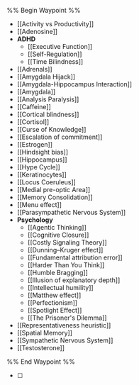 
%% Begin Waypoint %%
- [[Activity vs Productivity]]
- [[Adenosine]]
- **ADHD**
	- [[Executive Function]]
	- [[Self-Regulation]]
	- [[Time Bilindness]]
- [[Adrenals]]
- [[Amygdala Hijack]]
- [[Amygdala-Hippocampus Interaction]]
- [[Amygdala]]
- [[Analysis Paralysis]]
- [[Caffeine]]
- [[Cortical blindness]]
- [[Cortisol]]
- [[Curse of Knowledge]]
- [[Escalation of commitment]]
- [[Estrogen]]
- [[Hindsight bias]]
- [[Hippocampus]]
- [[Hype Cycle]]
- [[Keratinocytes]]
- [[Locus Coeruleus]]
- [[Medial pre-optic Area]]
- [[Memory Consolidation]]
- [[Menu effect]]
- [[Parasympathetic Nervous System]]
- **Psychology**
	- [[Agentic Thinking]]
	- [[Cognitive Closure]]
	- [[Costly Signaling Theory]]
	- [[Dunning–Kruger effect]]
	- [[Fundamental attribution error]]
	- [[Harder Than You Think]]
	- [[Humble Bragging]]
	- [[Illusion of explanatory depth]]
	- [[Intellectual humility]]
	- [[Matthew effect]]
	- [[Perfectionism]]
	- [[Spotlight Effect]]
	- [[The Prisoner's Dilemma]]
- [[Representativeness heuristic]]
- [[Spatial Memory]]
- [[Sympathetic Nervous System]]
- [[Testosterone]]

%% End Waypoint %%

- [ ] 